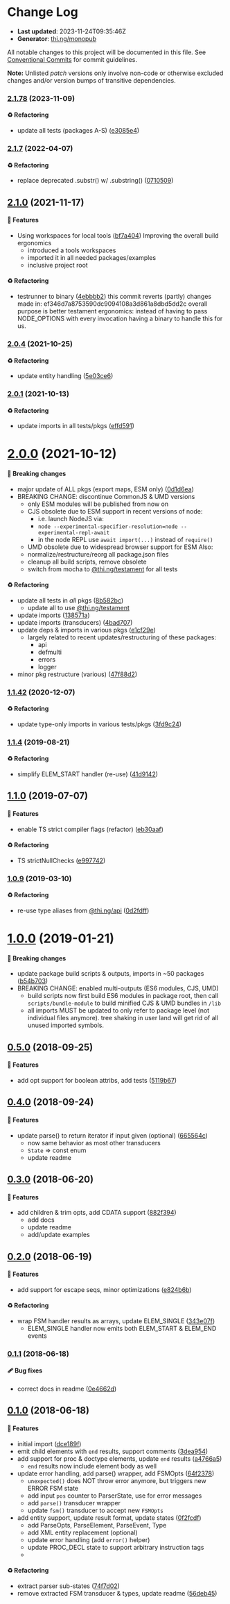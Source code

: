 # Change Log

- **Last updated**: 2023-11-24T09:35:46Z
- **Generator**: [thi.ng/monopub](https://thi.ng/monopub)

All notable changes to this project will be documented in this file.
See [Conventional Commits](https://conventionalcommits.org/) for commit guidelines.

**Note:** Unlisted _patch_ versions only involve non-code or otherwise excluded changes
and/or version bumps of transitive dependencies.

### [2.1.78](https://github.com/thi-ng/umbrella/tree/@thi.ng/sax@2.1.78) (2023-11-09)

#### ♻️ Refactoring

- update all tests (packages A-S) ([e3085e4](https://github.com/thi-ng/umbrella/commit/e3085e4))

### [2.1.7](https://github.com/thi-ng/umbrella/tree/@thi.ng/sax@2.1.7) (2022-04-07)

#### ♻️ Refactoring

- replace deprecated .substr() w/ .substring() ([0710509](https://github.com/thi-ng/umbrella/commit/0710509))

## [2.1.0](https://github.com/thi-ng/umbrella/tree/@thi.ng/sax@2.1.0) (2021-11-17)

#### 🚀 Features

- Using workspaces for local tools ([bf7a404](https://github.com/thi-ng/umbrella/commit/bf7a404))
  Improving the overall build ergonomics
  - introduced a tools workspaces
  - imported it in all needed packages/examples
  - inclusive project root

#### ♻️ Refactoring

- testrunner to binary ([4ebbbb2](https://github.com/thi-ng/umbrella/commit/4ebbbb2))
  this commit reverts (partly) changes made in:
  ef346d7a8753590dc9094108a3d861a8dbd5dd2c
  overall purpose is better testament ergonomics:
  instead of having to pass NODE_OPTIONS with every invocation
  having a binary to handle this for us.

### [2.0.4](https://github.com/thi-ng/umbrella/tree/@thi.ng/sax@2.0.4) (2021-10-25)

#### ♻️ Refactoring

- update entity handling ([5e03ce6](https://github.com/thi-ng/umbrella/commit/5e03ce6))

### [2.0.1](https://github.com/thi-ng/umbrella/tree/@thi.ng/sax@2.0.1) (2021-10-13)

#### ♻️ Refactoring

- update imports in all tests/pkgs ([effd591](https://github.com/thi-ng/umbrella/commit/effd591))

# [2.0.0](https://github.com/thi-ng/umbrella/tree/@thi.ng/sax@2.0.0) (2021-10-12)

#### 🛑 Breaking changes

- major update of ALL pkgs (export maps, ESM only) ([0d1d6ea](https://github.com/thi-ng/umbrella/commit/0d1d6ea))
- BREAKING CHANGE: discontinue CommonJS & UMD versions
  - only ESM modules will be published from now on
  - CJS obsolete due to ESM support in recent versions of node:
    - i.e. launch NodeJS via:
    - `node --experimental-specifier-resolution=node --experimental-repl-await`
    - in the node REPL use `await import(...)` instead of `require()`
  - UMD obsolete due to widespread browser support for ESM
  Also:
  - normalize/restructure/reorg all package.json files
  - cleanup all build scripts, remove obsolete
  - switch from mocha to [@thi.ng/testament](https://github.com/thi-ng/umbrella/tree/main/packages/testament) for all tests

#### ♻️ Refactoring

- update all tests in _all_ pkgs ([8b582bc](https://github.com/thi-ng/umbrella/commit/8b582bc))
  - update all to use [@thi.ng/testament](https://github.com/thi-ng/umbrella/tree/main/packages/testament)
- update imports ([138571a](https://github.com/thi-ng/umbrella/commit/138571a))
- update imports (transducers) ([4bad707](https://github.com/thi-ng/umbrella/commit/4bad707))
- update deps & imports in various pkgs ([e1cf29e](https://github.com/thi-ng/umbrella/commit/e1cf29e))
  - largely related to recent updates/restructuring of these packages:
    - api
    - defmulti
    - errors
    - logger
- minor pkg restructure (various) ([47f88d2](https://github.com/thi-ng/umbrella/commit/47f88d2))

### [1.1.42](https://github.com/thi-ng/umbrella/tree/@thi.ng/sax@1.1.42) (2020-12-07)

#### ♻️ Refactoring

- update type-only imports in various tests/pkgs ([3fd9c24](https://github.com/thi-ng/umbrella/commit/3fd9c24))

### [1.1.4](https://github.com/thi-ng/umbrella/tree/@thi.ng/sax@1.1.4) (2019-08-21)

#### ♻️ Refactoring

- simplify ELEM_START handler (re-use) ([41d9142](https://github.com/thi-ng/umbrella/commit/41d9142))

## [1.1.0](https://github.com/thi-ng/umbrella/tree/@thi.ng/sax@1.1.0) (2019-07-07)

#### 🚀 Features

- enable TS strict compiler flags (refactor) ([eb30aaf](https://github.com/thi-ng/umbrella/commit/eb30aaf))

#### ♻️ Refactoring

- TS strictNullChecks ([e997742](https://github.com/thi-ng/umbrella/commit/e997742))

### [1.0.9](https://github.com/thi-ng/umbrella/tree/@thi.ng/sax@1.0.9) (2019-03-10)

#### ♻️ Refactoring

- re-use type aliases from [@thi.ng/api](https://github.com/thi-ng/umbrella/tree/main/packages/api) ([0d2fdff](https://github.com/thi-ng/umbrella/commit/0d2fdff))

# [1.0.0](https://github.com/thi-ng/umbrella/tree/@thi.ng/sax@1.0.0) (2019-01-21)

#### 🛑 Breaking changes

- update package build scripts & outputs, imports in ~50 packages ([b54b703](https://github.com/thi-ng/umbrella/commit/b54b703))
- BREAKING CHANGE: enabled multi-outputs (ES6 modules, CJS, UMD)
  - build scripts now first build ES6 modules in package root, then call
    `scripts/bundle-module` to build minified CJS & UMD bundles in `/lib`
  - all imports MUST be updated to only refer to package level
    (not individual files anymore). tree shaking in user land will get rid of
    all unused imported symbols.

## [0.5.0](https://github.com/thi-ng/umbrella/tree/@thi.ng/sax@0.5.0) (2018-09-25)

#### 🚀 Features

- add opt support for boolean attribs, add tests ([5119b67](https://github.com/thi-ng/umbrella/commit/5119b67))

## [0.4.0](https://github.com/thi-ng/umbrella/tree/@thi.ng/sax@0.4.0) (2018-09-24)

#### 🚀 Features

- update parse() to return iterator if input given (optional) ([665564c](https://github.com/thi-ng/umbrella/commit/665564c))
  - now same behavior as most other transducers
  - `State` => const enum
  - update readme

## [0.3.0](https://github.com/thi-ng/umbrella/tree/@thi.ng/sax@0.3.0) (2018-06-20)

#### 🚀 Features

- add children & trim opts, add CDATA support ([882f394](https://github.com/thi-ng/umbrella/commit/882f394))
  - add docs
  - update readme
  - add/update examples

## [0.2.0](https://github.com/thi-ng/umbrella/tree/@thi.ng/sax@0.2.0) (2018-06-19)

#### 🚀 Features

- add support for escape seqs, minor optimizations ([e824b6b](https://github.com/thi-ng/umbrella/commit/e824b6b))

#### ♻️ Refactoring

- wrap FSM handler results as arrays, update ELEM_SINGLE ([343e07f](https://github.com/thi-ng/umbrella/commit/343e07f))
  - ELEM_SINGLE handler now emits both ELEM_START & ELEM_END events

### [0.1.1](https://github.com/thi-ng/umbrella/tree/@thi.ng/sax@0.1.1) (2018-06-18)

#### 🩹 Bug fixes

- correct docs in readme ([0e4662d](https://github.com/thi-ng/umbrella/commit/0e4662d))

## [0.1.0](https://github.com/thi-ng/umbrella/tree/@thi.ng/sax@0.1.0) (2018-06-18)

#### 🚀 Features

- initial import ([dce189f](https://github.com/thi-ng/umbrella/commit/dce189f))
- emit child elements with `end` results, support comments ([3dea954](https://github.com/thi-ng/umbrella/commit/3dea954))
- add support for proc & doctype elements, update `end` results ([a4766a5](https://github.com/thi-ng/umbrella/commit/a4766a5))
  - `end` results now include element body as well
- update error handling, add parse() wrapper, add FSMOpts ([64f2378](https://github.com/thi-ng/umbrella/commit/64f2378))
  - `unexpected()` does NOT throw error anymore,
    but triggers new ERROR FSM state
  - add input `pos` counter to ParserState, use for error messages
  - add `parse()` transducer wrapper
  - update `fsm()` transducer to accept new `FSMOpts`
- add entity support, update result format, update states ([0f2fcdf](https://github.com/thi-ng/umbrella/commit/0f2fcdf))
  - add ParseOpts, ParseElement, ParseEvent, Type
  - add XML entity replacement (optional)
  - update error handling (add `error()` helper)
  - update PROC_DECL state to support arbitrary instruction tags
  -

#### ♻️ Refactoring

- extract parser sub-states ([74f7d02](https://github.com/thi-ng/umbrella/commit/74f7d02))
- remove extracted FSM transducer &  types, update readme ([56deb45](https://github.com/thi-ng/umbrella/commit/56deb45))
